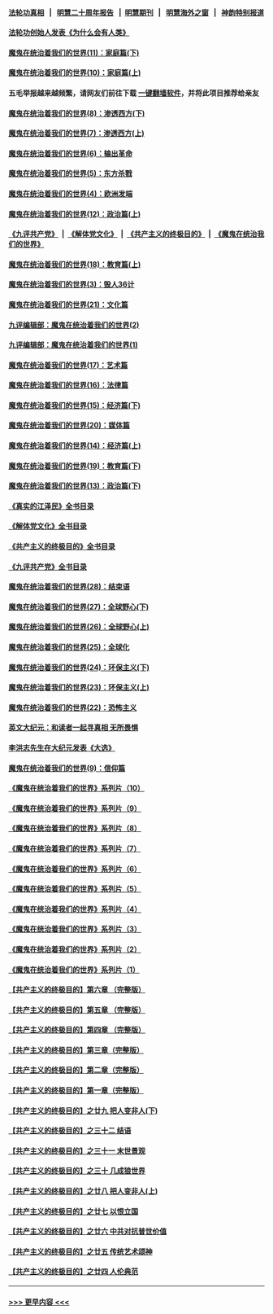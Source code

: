 #### [法轮功真相](https://github.com/gfw-breaker/truth/blob/master/README.md?t=0) &nbsp;&nbsp;|&nbsp;&nbsp; [明慧二十周年报告](https://github.com/gfw-breaker/mh-reports/blob/master/README.md?t=0) &nbsp;&nbsp;|&nbsp;&nbsp;[明慧期刊](https://github.com/gfw-breaker/mh-qikan) &nbsp;&nbsp;|&nbsp;&nbsp; [明慧海外之窗](https://github.com/gfw-breaker/mh-news/blob/master/README.md?t=0) &nbsp;&nbsp;|&nbsp;&nbsp; [神韵特别报道](https://github.com/gfw-breaker/mh-news/blob/master/shenyun.md?t=0)
#### [法轮功创始人发表《为什么会有人类》](../pages/nsc422/n13912117.md?t=04161543) 
#### [魔鬼在统治着我们的世界(11)：家庭篇(下)](../pages/nsc422/n10440961.md?t=04161543) 
#### [魔鬼在统治着我们的世界(10)：家庭篇(上)](../pages/nsc422/n10435448.md?t=04161543) 
#### 五毛举报越来越频繁，请网友们前往下载 [一键翻墙软件](https://github.com/gfw-breaker/ssr-accounts)，并将此项目推荐给亲友
#### [魔鬼在统治着我们的世界(8)：渗透西方(下)](../pages/nsc422/n10429603.md?t=04161543) 
#### [魔鬼在统治着我们的世界(7)：渗透西方(上)](../pages/nsc422/n10426013.md?t=04161543) 
#### [魔鬼在统治着我们的世界(6)：输出革命](../pages/nsc422/n10421536.md?t=04161543) 
#### [魔鬼在统治着我们的世界(5)：东方杀戮](../pages/nsc422/n10417707.md?t=04161543) 
#### [魔鬼在统治着我们的世界(4)：欧洲发端](../pages/nsc422/n10414890.md?t=04161543) 
#### [魔鬼在统治着我们的世界(12)：政治篇(上)](../pages/nsc422/n10444576.md?t=04161543) 
#### [《九评共产党》](https://github.com/begood0513/9ping.md/blob/master/README.md) &nbsp;|&nbsp; [《解体党文化》](../../../../jtdwh.md/blob/master/README.md)  &nbsp;|&nbsp; [《共产主义的终极目的》](../../../../gczydzjmd.md/blob/master/README.md) &nbsp;|&nbsp; [《魔鬼在统治我们的世界》](../../../../mgztzwmdsj.md/blob/master/README.md) 
#### [魔鬼在统治着我们的世界(18)：教育篇(上)](../pages/nsc422/n10526970.md?t=04161543) 
#### [魔鬼在统治着我们的世界(3)：毁人36计](../pages/nsc422/n10411583.md?t=04161543) 
#### [魔鬼在统治着我们的世界(21)：文化篇](../pages/nsc422/n10597706.md?t=04161543) 
#### [九评编辑部：魔鬼在统治着我们的世界(2)](../pages/nsc422/n10410036.md?t=04161543) 
#### [九评编辑部：魔鬼在统治着我们的世界(1)](../pages/nsc422/n10406825.md?t=04161543) 
#### [魔鬼在统治着我们的世界(17)：艺术篇](../pages/nsc422/n10499093.md?t=04161543) 
#### [魔鬼在统治着我们的世界(16)：法律篇](../pages/nsc422/n10485969.md?t=04161543) 
#### [魔鬼在统治着我们的世界(15)：经济篇(下)](../pages/nsc422/n10469975.md?t=04161543) 
#### [魔鬼在统治着我们的世界(20)：媒体篇](../pages/nsc422/n10586579.md?t=04161543) 
#### [魔鬼在统治着我们的世界(14)：经济篇(上)](../pages/nsc422/n10457370.md?t=04161543) 
#### [魔鬼在统治着我们的世界(19)：教育篇(下)](../pages/nsc422/n10564808.md?t=04161543) 
#### [魔鬼在统治着我们的世界(13)：政治篇(下)](../pages/nsc422/n10448270.md?t=04161543) 
#### [《真实的江泽民》全书目录](../pages/nsc422/n13721399.md?t=04161543) 
#### [《解体党文化》全书目录](../pages/nsc422/n13721157.md?t=04161543) 
#### [《共产主义的终极目的》全书目录](../pages/nsc422/n13721048.md?t=04161543) 
#### [《九评共产党》全书目录](../pages/nsc422/n13708085.md?t=04161543) 
#### [魔鬼在统治着我们的世界(28)：结束语](../pages/nsc422/n10936246.md?t=04161543) 
#### [魔鬼在统治着我们的世界(27)：全球野心(下)](../pages/nsc422/n10928319.md?t=04161543) 
#### [魔鬼在统治着我们的世界(26)：全球野心(上)](../pages/nsc422/n10900318.md?t=04161543) 
#### [魔鬼在统治着我们的世界(25)：全球化](../pages/nsc422/n10788205.md?t=04161543) 
#### [魔鬼在统治着我们的世界(24)：环保主义(下)](../pages/nsc422/n10695307.md?t=04161543) 
#### [魔鬼在统治着我们的世界(23)：环保主义(上)](../pages/nsc422/n10688613.md?t=04161543) 
#### [魔鬼在统治着我们的世界(22)：恐怖主义](../pages/nsc422/n10614727.md?t=04161543) 
#### [英文大纪元：和读者一起寻真相 无所畏惧](../pages/nsc422/n12542027.md?t=04161543) 
#### [李洪志先生在大纪元发表《大选》](../pages/nsc422/n12534746.md?t=04161543) 
#### [魔鬼在统治着我们的世界(9)：信仰篇](../pages/nsc422/n10432159.md?t=04161543) 
#### [《魔鬼在统治着我们的世界》系列片（10）](../pages/nsc422/n12292670.md?t=04161543) 
#### [《魔鬼在统治着我们的世界》系列片（9）](../pages/nsc422/n12290859.md?t=04161543) 
#### [《魔鬼在统治着我们的世界》系列片（8）](../pages/nsc422/n12287445.md?t=04161543) 
#### [《魔鬼在统治着我们的世界》系列片（7）](../pages/nsc422/n12283425.md?t=04161543) 
#### [《魔鬼在统治着我们的世界》系列片（6）](../pages/nsc422/n12282314.md?t=04161543) 
#### [《魔鬼在统治着我们的世界》系列片（5）](../pages/nsc422/n12281419.md?t=04161543) 
#### [《魔鬼在统治着我们的世界》系列片（4）](../pages/nsc422/n12274024.md?t=04161543) 
#### [《魔鬼在统治着我们的世界》系列片（3）](../pages/nsc422/n12271322.md?t=04161543) 
#### [《魔鬼在统治着我们的世界》系列片（2）](../pages/nsc422/n12269049.md?t=04161543) 
#### [《魔鬼在统治着我们的世界》系列片（1）](../pages/nsc422/n12267575.md?t=04161543) 
#### [【共产主义的终极目的】第六章 （完整版）](../pages/nsc422/n11428913.md?t=04161543) 
#### [【共产主义的终极目的】第五章 （完整版）](../pages/nsc422/n11428912.md?t=04161543) 
#### [【共产主义的终极目的】第四章 （完整版）](../pages/nsc422/n11428907.md?t=04161543) 
#### [【共产主义的终极目的】第三章（完整版）](../pages/nsc422/n11428848.md?t=04161543) 
#### [【共产主义的终极目的】第二章（完整版）](../pages/nsc422/n11428831.md?t=04161543) 
#### [【共产主义的终极目的】第一章（完整版）](../pages/nsc422/n11417651.md?t=04161543) 
#### [【共产主义的终极目的】之廿九 把人变非人(下)](../pages/nsc422/n11344140.md?t=04161543) 
#### [【共产主义的终极目的】之三十二 结语](../pages/nsc422/n11360535.md?t=04161543) 
#### [【共产主义的终极目的】之三十一 末世景观](../pages/nsc422/n11351129.md?t=04161543) 
#### [【共产主义的终极目的】之三十 几成狼世界](../pages/nsc422/n11348280.md?t=04161543) 
#### [【共产主义的终极目的】之廿八 把人变非人(上)](../pages/nsc422/n11340492.md?t=04161543) 
#### [【共产主义的终极目的】之廿七 以恨立国](../pages/nsc422/n11336944.md?t=04161543) 
#### [【共产主义的终极目的】之廿六 中共对抗普世价值](../pages/nsc422/n11324785.md?t=04161543) 
#### [【共产主义的终极目的】之廿五 传统艺术颂神](../pages/nsc422/n11296396.md?t=04161543) 
#### [【共产主义的终极目的】之廿四 人伦典范](../pages/nsc422/n11296397.md?t=04161543) 

----
#### [ >>> 更早内容 <<< ](../indexes/nsc422-earlier.md)
